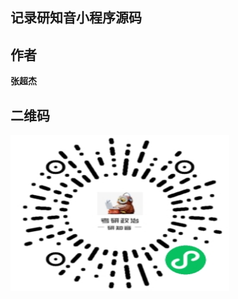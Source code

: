## 记录研知音小程序源码

## 作者

**张超杰**

## 二维码

<img src="https://github.com/pengbo2020/project/raw/main/2020/%E7%A0%94%E7%9F%A5%E9%9F%B3/image/yan.jpg" alt="图片替换文本" width="350" height="250" align="bottom" />
